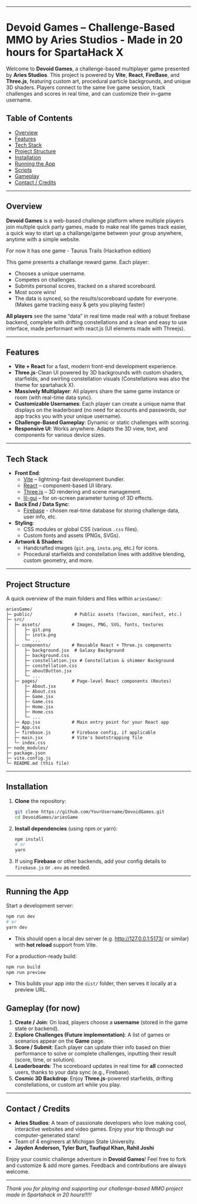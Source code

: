 
---

# Devoid Games – Challenge-Based MMO by Aries Studios - Made in 20 hours for SpartaHack X

Welcome to **Devoid Games**, a challenge-based multiplayer game presented by **Aries Studios**. This project is powered by **Vite**, **React**, **FireBase**, and **Three.js**, featuring custom art, procedural particle backgrounds, and unique 3D shaders. Players connect to the same live game session, track challenges and scores in real time, and can customize their in-game username.

## Table of Contents
- [Overview](#overview)
- [Features](#features)
- [Tech Stack](#tech-stack)
- [Project Structure](#project-structure)
- [Installation](#installation)
- [Running the App](#running-the-app)
- [Scripts](#scripts)
- [Gameplay](#gameplay)
- [Contact / Credits](#contact--credits)

---

## Overview
**Devoid Games** is a web-based challenge platform where multiple players join multiple quick party games, made to make real life games track easier, a quick way to start up a challange/game between your group anywhere, anytime with a simple website. 

For now it has one game - Taurus Trails (Hackathon edition) 

This game presents a challange reward game. Each player:
- Chooses a unique username.
- Competes on challenges.
- Submits personal scores, tracked on a shared scoreboard.
- Most score wins!
- The data is synced, so the results/scoreboard update for everyone. (Makes game tracking easy & gets you playing faster)

**All players** see the same “data” in real time made real with a robust firebase backend, complete with drifting constellations and a clean and easy to use interface, made performant with react.js (UI elements made with Threejs). 

---

## Features
- **Vite + React** for a fast, modern front-end development experience.
- **Three.js**-Clean UI powered by 3D backgrounds with custom shaders, starfields, and swirling constellation visuals (Constellations was also the theme for spartahack X).
- **Massively Multiplayer**: All players share the same game instance or room (with real-time data sync).
- **Customizable Usernames**: Each player can create a unique name that displays on the leaderboard (no need for accounts and passwords, our app tracks you with your unique username).
- **Challenge-Based Gameplay**: Dynamic or static challenges with scoring.  
- **Responsive UI**: Works anywhere. Adapts the 3D view, text, and components for various device sizes.

---

## Tech Stack
- **Front End**: 
  - [Vite](https://vitejs.dev/) – lightning-fast development bundler.  
  - [React](https://reactjs.org/) – component-based UI library.  
  - [Three.js](https://threejs.org/) – 3D rendering and scene management.  
  - [lil-gui](https://lil-gui.georgealways.com/) – for on-screen parameter tuning of 3D effects.
- **Back End / Data Sync**: 
  - [Firebase](https://firebase.google.com/) - chosen real-time database for storing challenge data, user info, etc.
- **Styling**:
  - CSS modules or global CSS (various `.css` files).
  - Custom fonts and assets (PNGs, SVGs).
- **Artwork & Shaders**:
  - Handcrafted images (`git.png`, `insta.png`, etc.) for icons.
  - Procedural starfields and constellation lines with additive blending, custom geometry, and more.

---

## Project Structure
A quick overview of the main folders and files within `ariesGame/`:

```
ariesGame/
├─ public/                # Public assets (favicon, manifest, etc.)
├─ src/
│  ├─ assets/            # Images, PNG, SVG, fonts, textures
│  │   ├─ git.png
│  │   ├─ insta.png
│  │   └─ ...
│  ├─ components/        # Reusable React + Three.js components
│  │   ├─ background.jsx  # Galaxy Background
│  │   ├─ background.css
│  │   ├─ constellation.jsx # Constellation & shimmer Background
│  │   ├─ constellation.css
│  │   ├─ aboutButton.jsx
│  │   └─ ...
│  ├─ pages/             # Page-level React components (Routes)
│  │   ├─ About.jsx
│  │   ├─ About.css
│  │   ├─ Game.jsx
│  │   ├─ Game.css
│  │   ├─ Home.jsx
│  │   ├─ Home.css
│  │   └─ ...
│  ├─ App.jsx            # Main entry point for your React app
│  ├─ App.css
│  ├─ firebase.js        # Firebase config, if applicable
│  ├─ main.jsx           # Vite's bootstrapping file
│  └─ index.css
├─ node_modules/
├─ package.json
├─ vite.config.js
└─ README.md (this file)
```
---

## Installation

1. **Clone** the repository:
   ```bash
   git clone https://github.com/YourUsername/DevoidGames.git
   cd DevoidGames/ariesGame
   ```
2. **Install dependencies** (using npm or yarn):
   ```bash
   npm install
   # or
   yarn
   ```
3. If using **Firebase** or other backends, add your config details to `firebase.js` or `.env` as needed.

---

## Running the App

Start a development server:
```bash
npm run dev
# or
yarn dev
```

- This should open a local dev server (e.g. http://127.0.0.1:5173/ or similar) with **hot reload** support from Vite.

For a production-ready build:
```bash
npm run build
npm run preview
```
- This builds your app into the `dist/` folder, then serves it locally at a preview URL.

## Gameplay (for now)

1. **Create / Join**: On load, players choose a **username** (stored in the game state or backend).
2. **Explore Challenges (Future implementation)**: A list of games or  scenarios appear on the **Game** page.  
3. **Score / Submit**: Each player can update thier info based on thier performance to solve or complete challenges, inputting their result (score, time, or solution).  
4. **Leaderboards**: The scoreboard updates in real time for **all** connected users, thanks to your data sync (e.g., Firebase).  
5. **Cosmic 3D Backdrop**: Enjoy **Three.js**-powered starfields, drifting constellations, or custom art while you play.

---

## Contact / Credits
- **Aries Studios**: A team of passionate developers who love making cool, interactive websites and video games. Enjoy your trip through our computer-generated stars!  
- Team of 4 engineers at Michigan State University.
- **Jayden Anderson, Tyler Burt, Taufiqul Khan, Rahil Joshi**

Enjoy your cosmic challenge adventure in **Devoid Games**! Feel free to fork and customize & add more games. Feedback and contributions are always welcome. 

---  

*Thank you for playing and supporting our challenge-based MMO project made in Spartahack in 20 hours!!!!!*
